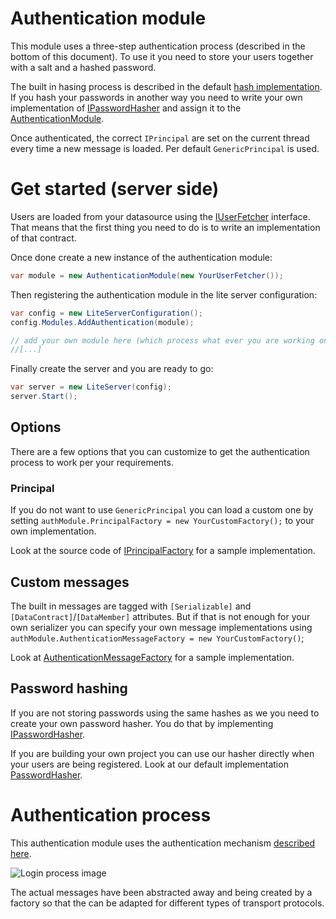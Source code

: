 ﻿Authentication module
===========================

This module uses a three-step authentication process (described in the bottom of this document). To use it you need to store
your users together with a salt and a hashed password.

The built in hasing process is described in the default [hash implementation](PasswordHasher.cs). If you hash your passwords in another
way you need to write your own implementation of [IPasswordHasher](IPasswordHasher.cs) and assign it to the [AuthenticationModule](AuthenticationModule.cs).

Once authenticated, the correct `IPrincipal` are set on the current thread every time a new message is loaded. Per default `GenericPrincipal` is used.

# Get started (server side)

Users are loaded from your datasource using the [IUserFetcher](IUserFetcher.cs) interface. That means that the first thing you need to
do is to write an implementation of that contract. 

Once done create a new instance of the authentication module:

```csharp
var module = new AuthenticationModule(new YourUserFetcher());
```

Then registering the authentication module in the lite server configuration:

```csharp
var config = new LiteServerConfiguration();
config.Modules.AddAuthentication(module);

// add your own module here (which process what ever you are working on)
//[...]
```

Finally create the server and you are ready to go:

```csharp
var server = new LiteServer(config);
server.Start();
```

## Options

There are a few options that you can customize to get the authentication process to work per your requirements.

### Principal

If you do not want to use `GenericPrincipal` you can load a custom one by setting `authModule.PrincipalFactory = new YourCustomFactory();` to your own implementation.

Look at the source code of [IPrincipalFactory](IPrincipalFactory.cs) for a sample implementation.

## Custom messages

The built in messages are tagged with `[Serializable]` and `[DataContract]`/`[DataMember]` attributes. But if that is not enough for your own 
serializer you can specify your own message implementations using `authModule.AuthenticationMessageFactory = new YourCustomFactory()`;

Look at [AuthenticationMessageFactory](AuthenticationMessageFactory.cs) for a sample implementation.

## Password hashing

If you are not storing passwords using the same hashes as we you need to create your own password hasher. You do that by
implementing [IPasswordHasher](IPasswordHasher.cs).

If you are building your own project you can use our hasher directly when your users are being registered. Look at our default implementation [PasswordHasher](PasswordHasher.cs).

# Authentication process

This authentication module uses the authentication mechanism [described here](http://stackoverflow.com/q/12254710/70386).

![Login process image](http://i.stack.imgur.com/cS3Fc.png)

The actual messages have been abstracted away and being created by a factory so that the can be adapted for different types of transport protocols.
